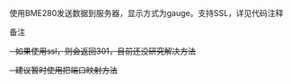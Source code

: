 使用BME280发送数据到服务器，显示方式为gauge。支持SSL，详见代码注释

备注

~~- 如果使用ssl，则会返回301，目前还没研究解决方法~~

~~- 建议暂时使用把端口映射方法~~

